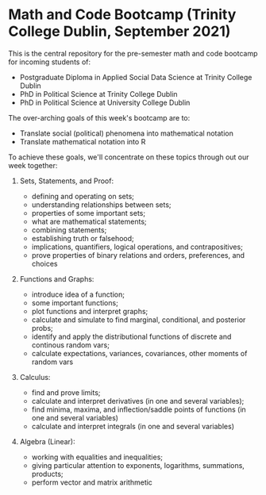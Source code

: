 # Math and Code Bootcamp (Trinity College Dublin, September 2021)

This is the central repository for the pre-semester math and code bootcamp for incoming students of: 
- Postgraduate Diploma in Applied Social Data Science at Trinity College Dublin  
- PhD in Political Science at Trinity College Dublin  
- PhD in Political Science at University College Dublin

The over-arching goals of this week's bootcamp are to: 
- Translate social (political) phenomena into mathematical notation
- Translate mathematical notation into R
      
To achieve these goals, we'll concentrate on these topics through out our week together:

1. Sets, Statements, and Proof: 
	- defining and operating on sets; 
	- understanding relationships between sets;
	- properties of some important sets;
	- what are mathematical statements; 
	- combining statements; 
	- establishing truth or falsehood; 
	- implications, quantifiers, logical operations, and contrapositives;
	- prove properties of binary relations and orders, preferences, and choices
	
2.  Functions and Graphs: 
	- introduce idea of a function; 
	- some important functions; 
	- plot functions and interpret graphs;
	- calculate and simulate to find marginal, conditional, and posterior probs; 
	- identify and apply the distributional functions of discrete and continous random vars;
	- calculate expectations, variances, covariances, other moments of random vars
	
3. Calculus: 
	- find and prove limits; 
	- calculate and interpret derivatives (in one and several variables);
	- find minima, maxima, and inflection/saddle points of functions (in one and several variables)
	- calculate and interpret integrals (in one and several variables)
	
4. Algebra (Linear): 
	- working with equalities and inequalities; 
	- giving particular attention to exponents, logarithms, summations, products; 
	- perform vector and matrix arithmetic
